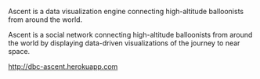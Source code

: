 Ascent is a data visualization engine connecting high-altitude balloonists from around the world.

Ascent is a social network connecting high-altitude balloonists from around the world by displaying data-driven visualizations of the journey to near space.

http://dbc-ascent.herokuapp.com
